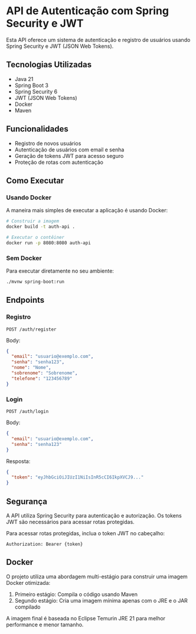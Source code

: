 # API de Autenticação com Spring Security e JWT

Esta API oferece um sistema de autenticação e registro de usuários usando Spring Security e JWT (JSON Web Tokens).

## Tecnologias Utilizadas

- Java 21
- Spring Boot 3
- Spring Security 6
- JWT (JSON Web Tokens)
- Docker
- Maven

## Funcionalidades

- Registro de novos usuários
- Autenticação de usuários com email e senha
- Geração de tokens JWT para acesso seguro
- Proteção de rotas com autenticação

## Como Executar

### Usando Docker

A maneira mais simples de executar a aplicação é usando Docker:

```bash
# Construir a imagem
docker build -t auth-api .

# Executar o contêiner
docker run -p 8080:8080 auth-api
```

### Sem Docker

Para executar diretamente no seu ambiente:

```bash
./mvnw spring-boot:run
```

## Endpoints

### Registro
```
POST /auth/register
```
Body:
```json
{
  "email": "usuario@exemplo.com",
  "senha": "senha123",
  "nome": "Nome",
  "sobrenome": "Sobrenome",
  "telefone": "123456789"
}
```

### Login
```
POST /auth/login
```
Body:
```json
{
  "email": "usuario@exemplo.com",
  "senha": "senha123"
}
```
Resposta:
```json
{
  "token": "eyJhbGciOiJIUzI1NiIsInR5cCI6IkpXVCJ9..."
}
```

## Segurança

A API utiliza Spring Security para autenticação e autorização. Os tokens JWT são necessários para acessar rotas protegidas.

Para acessar rotas protegidas, inclua o token JWT no cabeçalho:
```
Authorization: Bearer {token}
```

## Docker

O projeto utiliza uma abordagem multi-estágio para construir uma imagem Docker otimizada:

1. Primeiro estágio: Compila o código usando Maven
2. Segundo estágio: Cria uma imagem mínima apenas com o JRE e o JAR compilado

A imagem final é baseada no Eclipse Temurin JRE 21 para melhor performance e menor tamanho.
